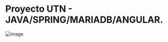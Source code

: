 # Proyecto UTN - JAVA/SPRING/MARIADB/ANGULAR.


![image](https://user-images.githubusercontent.com/62315822/172625440-4a2fc42c-a9d0-4617-b6d4-6d11298497d0.png)
